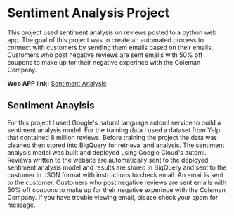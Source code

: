 # Sentiment Analysis Project

This project used sentiment analysis on reviews posted to a python web app. The goal of this project was to create an automated process to connect with customers by sending them emails based on their emails. Customers who post negative reviews are sent emails with 50% off coupons to make up for their negative experince with the Coleman Company.

**Web APP link:** [Sentiment Analysis](https://dynamic-aurora-302220.uc.r.appspot.com)

## Sentiment Anaylsis

For this project I used Google's natural language automl service to build a sentiment analysis model. For the training data I used a dataset from Yelp that contained 8 million reviews. Before training the project the data was cleaned then stored into BigQuery for retrieval and analysis. The sentiment analysis model was built and deployed using Google Cloud's automl. Reviews written to the website are automatically sent to the deployed sentiment analysis model and results are stored in BiqQuery and sent to the customer in JSON format with instructions to check email. An email is sent to the customer. Customers who post negative reviews are sent emails with 50% off coupons to make up for their negative experince with the Coleman Company.  If you have trouble viewing email, please check your spam for message.  
